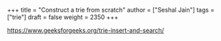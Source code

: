 +++
title = "Construct a trie from scratch"
author = ["Seshal Jain"]
tags = ["trie"]
draft = false
weight = 2350
+++

<https://www.geeksforgeeks.org/trie-insert-and-search/>
